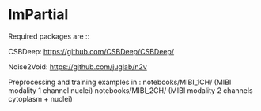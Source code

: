 # ImPartial

Required packages are ::

CSBDeep:
https://github.com/CSBDeep/CSBDeep/

Noise2Void:
https://github.com/juglab/n2v


Preprocessing and training examples in :
notebooks/MIBI_1CH/ (MIBI modality 1 channel nuclei)
notebooks/MIBI_2CH/ (MIBI modality 2 channels cytoplasm + nuclei)
